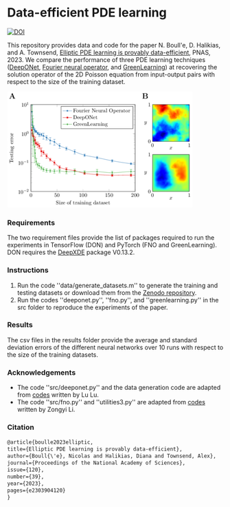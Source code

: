 # Data-efficient PDE learning

[![DOI](https://zenodo.org/badge/DOI/10.5281/zenodo.7701683.svg)](https://doi.org/10.5281/zenodo.7701683)

This repository provides data and code for the paper N. Boull\'e, D. Halikias, and A. Townsend, [Elliptic PDE learning is provably data-efficient](https://www.pnas.org/doi/abs/10.1073/pnas.2303904120), PNAS, 2023. We compare the performance of three PDE learning techniques ([DeepONet](https://www.nature.com/articles/s42256-021-00302-5), [Fourier neural operator](https://arxiv.org/abs/2010.08895), and [GreenLearning](https://www.nature.com/articles/s41598-022-08745-5)) at recovering the solution operator of the 2D Poisson equation from input-output pairs with respect to the size of the training dataset.

![](results/plot_error.png)

### Requirements
The two requirement files provide the list of packages required to run the experiments in TensorFlow (DON) and PyTorch (FNO and GreenLearning). DON requires the [DeepXDE](https://github.com/lululxvi/deepxde) package V0.13.2.

### Instructions
1. Run the code ''data/generate_datasets.m'' to generate the training and testing datasets or download them from the [Zenodo repository](https://doi.org/10.5281/zenodo.7701683).
2. Run the codes ''deeponet.py'', ''fno.py'', and ''greenlearning.py'' in the src folder to reproduce the experiments of the paper.

### Results
The csv files in the results folder provide the average and standard deviation errors of the different neural networks over 10 runs with respect to the size of the training datasets.

### Acknowledgements
- The code ''src/deeponet.py'' and the data generation code are adapted from [codes](https://github.com/lu-group/deeponet-fno) written by Lu Lu.
- The code ''src/fno.py'' and ''utilities3.py'' are adapted from [codes](https://github.com/NeuralOperator/fourier_neural_operator) written by Zongyi Li.

### Citation
```
@article{boulle2023elliptic,
title={Elliptic PDE learning is provably data-efficient},
author={Boull{\'e}, Nicolas and Halikias, Diana and Townsend, Alex},
journal={Proceedings of the National Academy of Sciences},
issue={120},
number={39},
year={2023},
pages={e2303904120}
}
```
